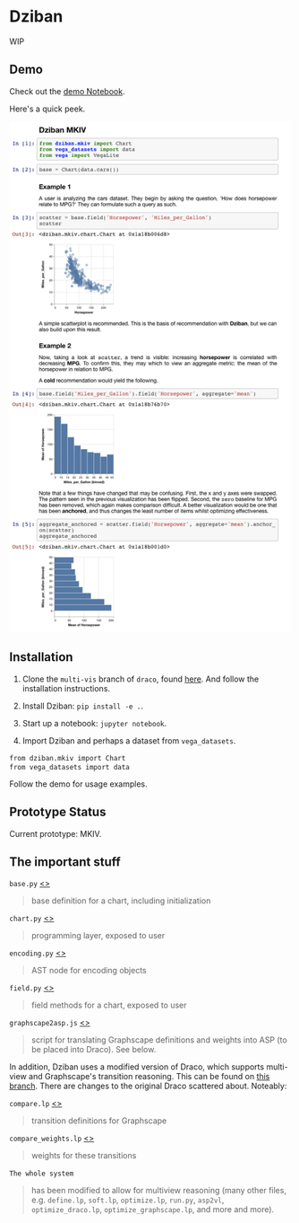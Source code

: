 # Dziban

WIP

## Demo

Check out the [demo Notebook](https://github.com/haldenl/dziban/blob/master/examples/MKIV.ipynb).

Here's a quick peek.

![img](https://github.com/haldenl/dziban/blob/master/examples/example.png)

## Installation

1. Clone the `multi-vis` branch of `draco`, found [here](https://github.com/uwdata/draco/tree/multi-vis). And follow the installation instructions.

2. Install Dziban: `pip install -e .`.

3. Start up a notebook: `jupyter notebook`.

4. Import Dziban and perhaps a dataset from `vega_datasets`.

```
from dziban.mkiv import Chart
from vega_datasets import data
```

Follow the demo for usage examples.

## Prototype Status

Current prototype: MKIV.

## The important stuff

`base.py` [<>](https://github.com/haldenl/dziban/blob/master/dziban/mkiv/base.py)
>base definition for a chart, including initialization

`chart.py` [<>](https://github.com/haldenl/dziban/blob/master/dziban/mkiv/chart.py)
>programming layer, exposed to user

`encoding.py` [<>](https://github.com/haldenl/dziban/blob/master/dziban/mkiv/encoding.py)
>AST node for encoding objects

`field.py` [<>](https://github.com/haldenl/dziban/blob/master/dziban/mkiv/field.py)
>field methods for a chart, exposed to user

`graphscape2asp.js` [<>](https://github.com/haldenl/dziban/blob/master/dziban/asp/graphscapeToAsp.js)
>script for translating Graphscape definitions and weights into ASP (to be placed into Draco). See below.

In addition, Dziban uses a modified version of Draco, which supports multi-view and Graphscape's transition reasoning.
This can be found on [this branch](https://github.com/uwdata/draco/tree/multi-vis). There are changes to the original Draco scattered about. Noteably:

`compare.lp` [<>](https://github.com/uwdata/draco/blob/multi-vis/asp/compare.lp)
>transition definitions for Graphscape

`compare_weights.lp` [<>](https://github.com/uwdata/draco/blob/multi-vis/asp/compare_weights.lp)
>weights for these transitions

`The whole system`
>has been modified to allow for multiview reasoning (many other files, e.g. `define.lp`, `soft.lp`, `optimize.lp`, `run.py`, `asp2vl`, `optimize_draco.lp`, `optimize_graphscape.lp`, and more and more).
